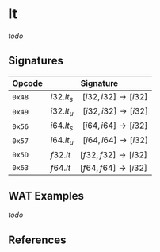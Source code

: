 
# lt

_todo_




## Signatures

| Opcode | Signature |
|--------|-----------|
| `0x48` | $i32.lt_s \quad [ i32, i32 ] \to [ i32 ]$ |
| `0x49` | $i32.lt_u \quad [ i32, i32 ] \to [ i32 ]$ |
| `0x56` | $i64.lt_s \quad [ i64, i64 ] \to [ i32 ]$ |
| `0x57` | $i64.lt_u \quad [ i64, i64 ] \to [ i32 ]$ |
| `0x5D` | $f32.lt \quad [ f32, f32 ] \to [ i32 ]$ |
| `0x63` | $f64.lt \quad [ f64, f64 ] \to [ i32 ]$ |



## WAT Examples

_todo_


## References

[^§2.4.1]: _WebAssembly Core Specification: Numeric Instructions_ - <https://webassembly.github.io/spec/core/bikeshed/#numeric-instructions%E2%91%A0>

